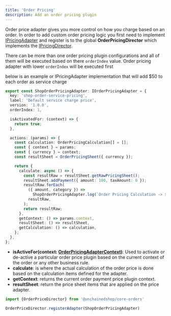 ```yaml
---
title: 'Order Pricing'
description: Add an order pricing plugin
---
```


Order price adapter gives you more control on how you charge based on an order. In order to add custom order pricing logic you first need to implement [IPricingAdapter](https://docs.unchained.shop/types/types/pricing.IPricingAdapter.html)  and register is to the global **OrderPricingDirector** which implements the [IPricingDirector](https://docs.unchained.shop/types/types/pricing.IPricingDirector.html).

There can be more than one order pricing plugin configurations and all of them will be executed based on there `orderIndex` value. Order pricing adapter with lower `orderIndex` will be executed first 

below is an example or IPricingAdapter implementation that will add $50 to each order as service charge


```typescript
export const ShopOrderPricingAdapter: IOrderPricingAdapter = {
  key: 'shop-order-service-pricing',
  label: 'Default service charge price',
  version: '1.0.0',
  orderIndex: 1,

  isActivatedFor: (context) => {
    return true;
  },

  actions: (params) => {
    const calculation: OrderPricingCalculation[] = [];
    const { context } = params;
    const { currency } = context;
    const resultSheet = OrderPricingSheet({ currency });

    return {
      calculate: async () => {
        const resultRaw = resultSheet.getRawPricingSheet();
        resultSheet.addPayment({ amount: 100, taxAmount: 0 });
        resultRaw.forEach(
          ({ amount, category }) =>
            ShopOrderPricingAdapter.log(`Order Pricing Calculation -> ${category} ${amount}`),
          resultRaw,
        );
        return resultRaw;
      },
      getContext: () => params.context,
      resultSheet: () => resultSheet,
      getCalculation: () => calculation,
    };
  },
};

```

- **isActiveFor(context: [OrderPricingAdapterContext](https://docs.unchained.shop/types/interfaces/orders_pricing.OrderPricingAdapterContext.html))**: Used to activate or de-active a particular order price plugin based on the current context of the order or any other business rule.
- **calculate**: is where the actual calculation of the order price is done based on the calculation items defined for the adapter.
- **getContext**: returns the current order payment price plugin context.
- **resultSheet**: return the price sheet items that are  applied on the price adapter.


```typescript
import {OrderPriceDirector} from '@unchainedshop/core-orders'

OrderPriceDirector.registerAdapter(ShopOrderPricingAdapter)
```